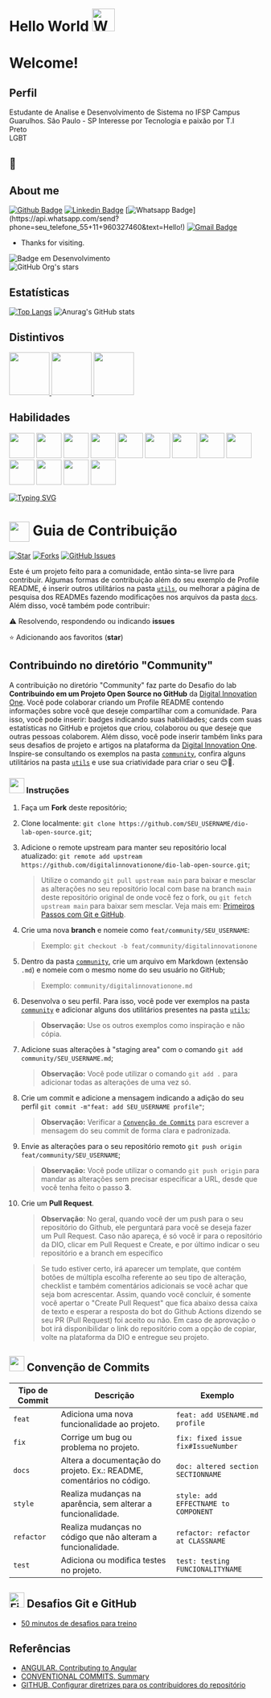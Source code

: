 
<h1 align="left">
    Hello World
    <img src="https://raw.githubusercontent.com/nixin72/nixin72/master/wave.gif" 
         alt="Waving hand animated gif"
         height="45"
         width="45" />
</h1>

# Welcome!
 

 
## Perfil
 
Estudante de Analise e Desenvolvimento de Sistema no IFSP Campus Guarulhos.
São Paulo - SP
Interesse por Tecnologia e paixão por T.I 
<br> Preto
<br> LGBT
## :hammer:   <br>
 
## About me 
[![Github Badge](https://img.shields.io/badge/-Github-000?style=flat-square&logo=Github&logoColor=white&link=https://github.com/carlosmurilosantos)](https://github.com/carlosmurilosantos)
[![Linkedin Badge](https://img.shields.io/badge/-LinkedIn-blue?style=flat-square&logo=Linkedin&logoColor=white&link=link_do_seu_perfil_no_linkedin)](link_do_seu_perfil_no_linkedin)
[![Whatsapp Badge](https://img.shields.io/badge/-Whatsapp-4CA143?style=flat-square&labelColor=4CA143&logo=whatsapp&logoColor=white&link=https://api.whatsapp.com/send?phone=seu_telefone_55+11+960327460&text=Hello!)](https://api.whatsapp.com/send?phone=seu_telefone_55+11+960327460&text=Hello!)
[![Gmail Badge](https://img.shields.io/badge/-Gmail-c14438?style=flat-square&logo=Gmail&logoColor=white&link=mailto:murilo.c@aluno.ifsp.edu.br)](mailto:murilo.c@aluno.ifsp.edu.br)
 
- Thanks for visiting. 


![Badge em Desenvolvimento](http://img.shields.io/static/v1?label=STATUS&message=EM%20DESENVOLVIMENTO&color=GREEN&style=for-the-badge) <br>
![GitHub Org's stars](https://img.shields.io/github/stars/carlosmurilosantos?style=social)

## Estatísticas
 
[![Top Langs](https://github-readme-stats.vercel.app/api/top-langs/?username=carlosmurilosantos&layout=compact&theme=dracula)](https://github.com/carlosmurilosantos/github-readme-stats)
![Anurag's GitHub stats](https://github-readme-stats.vercel.app/api?username=carlosmurilosantos&show_icons=true&theme=dracula)
## Distintivos
<p float="left">
<a href="https://www.credly.com/badges/1c76edb6-5473-4dde-8c02-a25fe752a31c">
<img src="https://images.credly.com/size/340x340/images/975f4562-83b7-4652-9cd8-4490a68441be/image.png" width=80 height=85>
</a>
<a href="https://brasilopenbadge.com.br/ganhador/ver-badge/?id=6684e0a6de1eb1fcfd611b3884b69285">
<img src="https://brasilopenbadge.com.br/badge/3694.png?nocache=392926798" width=80 height=85>
</a>
<a href="https://www.credly.com/earner/earned/badge/11817e9f-2d1f-4956-89d4-f2a31444db89">
<img src="https://images.credly.com/size/340x340/images/81f903ed-c3a1-4f4b-afcd-e03331a5b12c/image.png" width=80 height=85>
</a>

</p>

## Habilidades
<p float="left">



<img src="https://cdn.jsdelivr.net/gh/devicons/devicon/icons/html5/html5-plain-wordmark.svg" width="50px" heigth="50px"/>
<img src="https://cdn.jsdelivr.net/gh/devicons/devicon/icons/bootstrap/bootstrap-original.svg" width="50px" heigth="50px"/>
<img src="https://cdn.jsdelivr.net/gh/devicons/devicon/icons/css3/css3-original.svg" width="50px" heigth="50px"/>
<img src="https://cdn.jsdelivr.net/gh/devicons/devicon/icons/java/java-original.svg" width="50px" heigth="50px"/>
<img src="https://cdn.jsdelivr.net/gh/devicons/devicon/icons/javascript/javascript-original.svg" width="50px" heigth="50px"/>
<img 
<img src="https://cdn.jsdelivr.net/gh/devicons/devicon/icons/mysql/mysql-original.svg"  width="50px" heigth="50px"/>
<img src="https://cdn.jsdelivr.net/gh/devicons/devicon/icons/python/python-original.svg" width="50px" heigth="50px"/>
<img src="https://cdn.jsdelivr.net/gh/devicons/devicon/icons/ruby/ruby-original-wordmark.svg" width="50px" heigth="50px" />
<img src="https://cdn.jsdelivr.net/gh/devicons/devicon/icons/windows8/windows8-original.svg" width="50px" heigth="50px"/>
<img src="https://cdn.jsdelivr.net/gh/devicons/devicon/icons/intellij/intellij-original.svg"  width="50px" heigth="50px"/>
<img src="https://cdn.jsdelivr.net/gh/devicons/devicon/icons/trello/trello-plain.svg" width="50px" heigth="50px"/>
<img src="https://cdn.jsdelivr.net/gh/devicons/devicon/icons/linux/linux-original.svg" width="50px" height="50px"/>
<img src="https://cdn.jsdelivr.net/gh/devicons/devicon/icons/jira/jira-original-wordmark.svg" width="50px" height="50px" />
</p>


<a href="https://git.io/typing-svg" target=_blank rel="nofollow noopener noreferrer"><img src="https://readme-typing-svg.demolab.com?font=Poppins&size=44&height=100&duration=1600&pause=1000&color=1e5ad1&width=750&lines=Fala+Devs!+Sejam+bem-vindos!+:);Web+Developers...;Mobile+Developers...;FullStack...;Systems+Analysts...;...and students!" alt="Typing SVG" data-canonical-src="https://readme-typing-svg.demolab.com?font=Poppins&size=44&duration=1600&pause=1000&color=1e5ad1&width=435&lines=Fala+Devs!+Sejam+bem-vindos!;Web+Developers...;Mobile+Developers...;FullStack..https://emresitesweb.com.br/wp-content/uploads/2023/11/gitironman01.png.;Systems+Analysts...;...and students!" style="max-width: 100%;">
<h1>
    <a href="https://www.dio.me/"> 
     <img align="center" width="40px" src="https://hermes.digitalinnovation.one/assets/diome/logo-minimized.png"></a>
    <span> Guia de Contribuição</span>
</h1>

[![Star](https://img.shields.io/github/stars/digitalinnovationone/dio-lab-open-source?style=social)](https://github.com/digitalinnovationone/dio-lab-open-source/stargazers)
[![Forks](https://img.shields.io/github/forks/digitalinnovationone/dio-lab-open-source?style=social)](https://github.com/digitalinnovationone/dio-lab-open-source/forks)
[![GitHub Issues](https://img.shields.io/github/issues/digitalinnovationone/dio-lab-open-source?style=social)](https://github.com/digitalinnovationone/dio-lab-open-source/issues/)

 Este é um projeto feito para a comunidade, então sinta-se livre para contribuir. Algumas formas de contribuição além do seu exemplo de Profile README, é inserir outros utilitários na pasta [`utils`](https://github.com/digitalinnovationone/dio-lab-open-source/tree/main/utils), ou melhorar a página de pesquisa dos READMEs fazendo modificações nos arquivos da pasta [`docs`](https://github.com/digitalinnovationone/dio-lab-open-source/tree/main/docs). <br>
 Além disso, você também pode contribuir:
 
⚠️ Resolvendo, respondendo ou indicando **issues**

⭐ Adicionando aos favoritos (**star**) 

##  Contribuindo no diretório "Community" 
 A contribuição no diretório "Community" faz parte do Desafio do lab **Contribuindo em um Projeto Open Source no GitHub** da [Digital Innovation One](https://www.dio.me/). Você pode colaborar criando um Profile README contendo informações sobre você que deseje compartilhar com a comunidade. Para isso, você pode inserir: badges indicando suas habilidades; cards com suas estatísticas no GitHub e projetos que criou, colaborou ou que deseje que outras pessoas colaborem. Além disso, você pode inserir também links para seus desafios de projeto e artigos na plataforma da [Digital Innovation One](https://www.dio.me/). <br>
 Inspire-se consultando os exemplos na pasta [`community`](https://github.com/digitalinnovationone/dio-lab-open-source/tree/main/community), confira alguns utilitários na pasta [`utils`](https://github.com/digitalinnovationone/dio-lab-open-source/tree/main/utils) e use sua criatividade para criar o seu 😊💙.

### <img src="https://github.com/emersonpessoa01/dio-lab-open-source/blob/main/image/gifs/animated-flame-01.gif" width="30px" height="30px"/> Instruções
1. Faça um **Fork** deste repositório;
2. Clone localmente: `git clone https://github.com/SEU_USERNAME/dio-lab-open-source.git`;
3. Adicione o remote upstream para manter seu repositório local atualizado: `git remote add upstream https://github.com/digitalinnovationone/dio-lab-open-source.git`;
    > Utilize o comando `git pull upstream main` para baixar e mesclar as alterações no seu repositório local com base na branch `main` deste repositório original de onde você fez o fork, ou `git fetch upstream main` para baixar sem mesclar. Veja mais em: [Primeiros Passos com Git e GitHub](https://github.com/elidianaandrade/dio-curso-git-github/blob/main/materiais-de-apoio/03-primeiros-passos-com-git-e-github.md).
4. Crie uma nova **branch** e nomeie como `feat/community/SEU_USERNAME`:
    > Exemplo: `git checkout -b feat/community/digitalinnovationone`
5. Dentro da pasta [`community`](https://github.com/digitalinnovationone/dio-lab-open-source/tree/main/community), crie um arquivo em Markdown (extensão `.md`) e nomeie com o mesmo nome do seu usuário no GitHub;
    > Exemplo: `community/digitalinnovationone.md` <br>
6. Desenvolva o seu perfil. Para isso, você pode ver exemplos na pasta [`community`](https://github.com/digitalinnovationone/dio-lab-open-source/tree/main/community) e adicionar alguns dos utilitários presentes na pasta [`utils`](https://github.com/digitalinnovationone/dio-lab-open-source/tree/main/utils);
    > **Observação:** Use os outros exemplos como inspiração e não cópia.
7. Adicione suas alterações à "staging area" com o comando `git add community/SEU_USERNAME.md`;
    > **Observação:** Você pode utilizar o comando `git add .` para adicionar todas as alterações de uma vez só.
8. Crie um commit e adicione a mensagem indicando a adição do seu perfil `git commit -m"feat: add SEU_USERNAME profile"`;
    > **Observação:** Verificar a [`Convenção de Commits`](https://github.com/kkademorais/dio-lab-open-source/blob/main/CONTRIBUTING.md#conven%C3%A7%C3%A3o-de-commits) para escrever a mensagem do seu commit de forma clara e padronizada.
9. Envie as alterações para o seu repositório remoto `git push origin feat/community/SEU_USERNAME`;
    > **Observação:** Você pode utilizar o comando `git push origin` para mandar as alterações sem precisar especificar a URL, desde que você tenha feito o passo **3**. 
10. Crie um **Pull Request**.
    > **Observação**: No geral, quando você der um push para o seu repositório do Github, ele perguntará para você se deseja fazer um Pull Request. Caso não apareça, é só você ir para o repositório da DIO, clicar em Pull Request e Create, e por último indicar o seu repositório e a branch em específico
    
    > Se tudo estiver certo, irá aparecer um template, que contém botões de múltipla escolha referente ao seu tipo de alteração, checklist e também comentários adicionais se você achar que seja bom acrescentar. Assim, quando você concluir, é somente você apertar o "Create Pull Request" que fica abaixo dessa caixa de texto e esperar a resposta do bot do Github Actions dizendo se seu PR (Pull Request) foi aceito ou não.
    > Em caso de aprovação o bot irá disponibilidar o link do repositório com a opção de copiar, volte na plataforma da DIO e entregue seu projeto.
    
## <img src="https://user-images.githubusercontent.com/74038190/206662607-d9e7591e-bbf9-42f9-9386-29efc927bc16.gif" width="30px" height="30px"> Convenção de Commits 

| Tipo de Commit | Descrição                                                            | Exemplo
| ---------------|----------------------------------------------------------------------|-----------
| `feat`         | Adiciona uma nova funcionalidade ao projeto.                         | `feat: add USENAME.md profile`
| `fix`          | Corrige um bug ou problema no projeto.                               | `fix: fixed issue fix#IssueNumber`
| `docs`         | Altera a documentação do projeto. Ex.: README, comentários no código.| `doc: altered section SECTIONNAME`
| `style`        | Realiza mudanças na aparência, sem alterar a funcionalidade.         | `style: add EFFECTNAME to COMPONENT`
| `refactor`     | Realiza mudanças no código que não alteram a funcionalidade.         | `refactor: refactor at CLASSNAME`
| `test`         | Adiciona ou modifica testes no projeto.                              | `test: testing FUNCIONALITYNAME`

## <img src="https://user-images.githubusercontent.com/74038190/216122041-518ac897-8d92-4c6b-9b3f-ca01dcaf38ee.png" alt="Fire" width="30px" height="30px" style="max-width: 100%;"> Desafios Git e GitHub
- [50 minutos de desafios para treino](https://www.youtube.com/watch?v=kB5e-gTAl_s)


## Referências
- [ANGULAR. Contributing to Angular](https://github.com/angular/angular/blob/22b96b9/CONTRIBUTING.md)
- [CONVENTIONAL COMMITS. Summary](https://www.conventionalcommits.org/en/v1.0.0/)
- [GITHUB. Configurar diretrizes para os contribuidores do repositório](https://docs.github.com/pt/communities/setting-up-your-project-for-healthy-contributions/setting-guidelines-for-repository-contributors)
